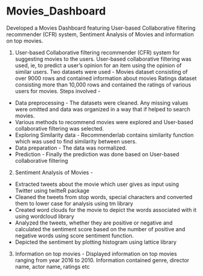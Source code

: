 # Movies_Dashboard

Developed a Movies Dashboard featuring User-based Collaborative filtering recommender (CFR) system, 
Sentiment Analysis of Movies and information on top movies. 
1. User-based Collaborative filtering recommender (CFR) system for suggesting movies to the users. 
User-based collaborative filtering was used, ie, to predict a user’s opinion for an item using the opinion of similar users. 
Two datasets were used - Movies dataset consisting of over 9000 rows and contained information about movies Ratings dataset 
consisting more than 10,000 rows and contained the ratings of various users for movies. 
Steps involved - 
* Data preprocessing - The datasets were cleaned. Any missing values were omitted and data was organized in a way that if 
helped to search movies.
* Various methods to recommend movies were explored and User-based collaborative filtering was selected.
* Exploring Similarity data - Recommenderlab contains similarity function which was used to find similarity between users.
* Data preparation - The data was normalized.
* Prediction - Finally the prediction was done based on User-based collaborative filtering

2. Sentiment Analysis of Movies - 
* Extracted tweets about the movie which user gives as input using Twitter using twitteR package
* Cleaned the tweets from stop words, special characters and converted them to lower case for analysis using tm library
* Created word clouds for the movie to depict the words associated with it using wordcloud library
* Analyzed the tweets, whether they are positive or negative and calculated the sentiment score based on the number of positive 
and negative words using score sentiment function.
* Depicted the sentiment by plotting histogram using lattice library

3. Information on top movies - Displayed information on top movies ranging from year 2016 to 2010. Information contained genre, 
director name, actor name, ratings etc
